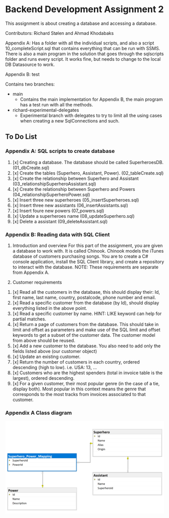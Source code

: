 # Backend Development Assignment 2

This assignment is about creating a database and accessing a database.

Contributors: Richard Stølen and Ahmad Khodabaks

Appendix A:
Has a folder with all the individual scripts, and also a script 10_completeScript.sql that contains everything that can be run with SSMS. There is also a main program in the solution that goes through the sqlscripts folder and runs every script. It works fine, but needs to change to the local DB Datasource to work.

Appendix B: test

Contains two branches:
- main
    - Contains the main implementation for Appendix B, the main program has a test run with all the methods.   
- richard-experimental-delegates
    - Experimental branch with delegates to try to limit all the using cases when creating a new SqlConnections and such.




## To Do List

### Appendix A: SQL scripts to create database

1. [x] Creating a database. The database should be called SuperheroesDB. (01_dbCreate.sql)
2. [x] Create the tables (Superhero, Assistant, Power). (02_tableCreate.sql)
3. [x] Create the relationship between Superhero and Assistant (03_relationshipSuperheroAssistant.sql)
4. [x] Create the relationship between Superhero and Powers (04_relationshipSuperheroPower.sql)
5. [x] Insert three new superheroes (05_insertSuperheroes.sql)
6. [x] Insert three new assistants (06_insertAssistants.sql)
7. [x] Insert foure new powers (07_powers.sql)
8. [x] Update a superheroes name (08_updateSuperhero.sql)
9. [x] Delete a assistant (09_deleteAssistant.sql)


### Appendix B: Reading data with SQL Client

1) Introduction and overview
For this part of the assignment, you are given a database to work with. It is called Chinook.
Chinook models the iTunes database of customers purchasing songs. You are to create a C# console application, install
the SQL Client library, and create a repository to interact with the database.
NOTE: These requirements are separate from Appendix A.

2) Customer requirements

1. [x] Read all the customers in the database, this should display their: Id, first name, last name, country, postalcode, phone number and email.
2. [x] Read a specific customer from the database (by Id), should display everything listed in the above point.
3. [x] Read a specific customer by name. HINT: LIKE keyword can help for partial matches.
4. [x] Return a page of customers from the database. This should take in limit and offset as parameters and make use
of the SQL limit and offset keywords to get a subset of the customer data. The customer model from above
should be reused.
5. [x] Add a new customer to the database. You also need to add only the fields listed above (our customer object)
6. [x] Update an existing customer.
7. [x] Return the number of customers in each country, ordered descending (high to low). i.e. USA: 13, ...
8. [x] Customers who are the highest spenders (total in invoice table is the largest), ordered descending.
9. [x] For a given customer, their most popular genre (in the case of a tie, display both). Most popular in this context
means the genre that corresponds to the most tracks from invoices associated to that customer.


### Appendix A Class diagram

![alt text](assignment2_sql_diagram.png "Class diagram")
